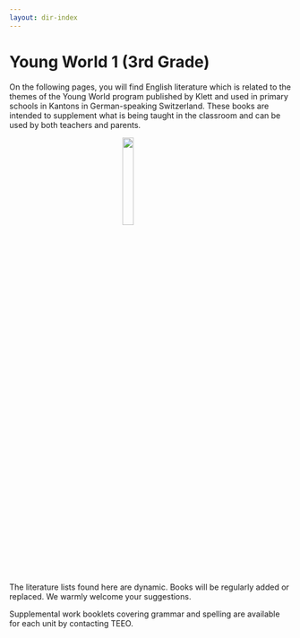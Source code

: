 ```yaml
---
layout: dir-index
---
```


# Young World 1 (3rd Grade)


On the following pages, you will find English literature which is related to the themes of the Young World program published by Klett and used in primary schools in Kantons in German-speaking Switzerland.  These books are intended to supplement what is being taught in the classroom and can be used by both teachers and parents. 

<img src="https://i.imgur.com/bR47CLh.png" width="20%" style="display:block;margin-left:auto;margin-right:auto;" />


The literature lists found here are dynamic.  Books will be regularly added or replaced.  We warmly welcome your suggestions.  

Supplemental work booklets covering grammar and spelling are available for each unit by contacting TEEO.
<!--stackedit_data:
eyJoaXN0b3J5IjpbLTE3MTQ1NDgxNzcsLTI2NDA3MTkxNiwtMT
A0OTM2NjI0NywxNzQxNjExNjgyLC0xODQ4OTU3Mjc2LDgwODMw
MzE4NiwtMTA4NDM4MTQyNCwtMTg5MDU0MDEzOCwtNjkzNzcwMj
g2LC00ODE4NzI5MTBdfQ==
-->